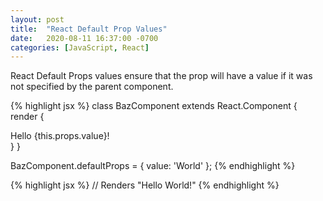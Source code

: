 ```yaml
---
layout: post
title:  "React Default Prop Values"
date:   2020-08-11 16:37:00 -0700
categories: [JavaScript, React]
---
```


React Default Props values ensure that the prop  will have a value if it was not 
specified by the parent component.

{% highlight jsx %}
class BazComponent extends React.Component {
    render {
        <div> Hello {this.props.value}!<div>
    }
}

BazComponent.defaultProps = {
    value: 'World'
};
{% endhighlight %}

{% highlight jsx %}
<BazComponent/> // Renders "Hello World!"
{% endhighlight %}